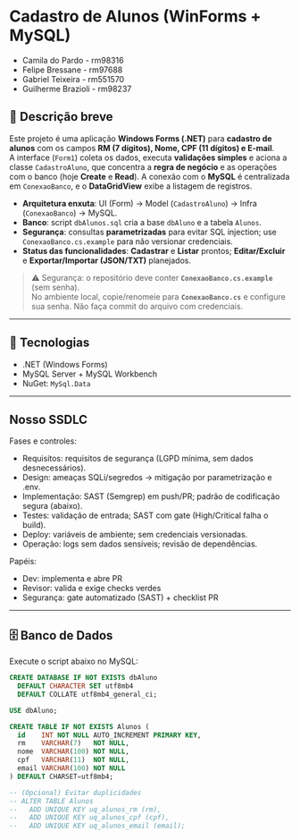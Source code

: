 # Cadastro de Alunos (WinForms + MySQL)

- Camila do Pardo - rm98316
- Felipe Bressane - rm97688
- Gabriel Teixeira - rm551570
- Guilherme Brazioli - rm98237

## 📝 Descrição breve

Este projeto é uma aplicação **Windows Forms (.NET)** para **cadastro de alunos** com os campos **RM (7 dígitos), Nome, CPF (11 dígitos) e E-mail**.  
A interface (`Form1`) coleta os dados, executa **validações simples** e aciona a classe `CadastroAluno`, que concentra a **regra de negócio** e as operações com o banco (hoje **Create** e **Read**). A conexão com o **MySQL** é centralizada em `ConexaoBanco`, e o **DataGridView** exibe a listagem de registros.

- **Arquitetura enxuta**: UI (Form) → Model (`CadastroAluno`) → Infra (`ConexaoBanco`) → MySQL.  
- **Banco**: script `dbAlunos.sql` cria a base `dbAluno` e a tabela `Alunos`.  
- **Segurança**: consultas **parametrizadas** para evitar SQL injection; use `ConexaoBanco.cs.example` para não versionar credenciais.  
- **Status das funcionalidades**: **Cadastrar** e **Listar** prontos; **Editar/Excluir** e **Exportar/Importar (JSON/TXT)** planejados.

> ⚠️ Segurança: o repositório deve conter **`ConexaoBanco.cs.example`** (sem senha).  
> No ambiente local, copie/renomeie para **`ConexaoBanco.cs`** e configure sua senha. Não faça commit do arquivo com credenciais.

---

## 🧱 Tecnologias

- .NET (Windows Forms)
- MySQL Server + MySQL Workbench
- NuGet: `MySql.Data`

---

## Nosso SSDLC
Fases e controles:
- Requisitos: requisitos de segurança (LGPD mínima, sem dados desnecessários).
- Design: ameaças SQLi/segredos → mitigação por parametrização e .env.
- Implementação: SAST (Semgrep) em push/PR; padrão de codificação segura (abaixo).
- Testes: validação de entrada; SAST com gate (High/Critical falha o build).
- Deploy: variáveis de ambiente; sem credenciais versionadas.
- Operação: logs sem dados sensíveis; revisão de dependências.

Papéis:
- Dev: implementa e abre PR
- Revisor: valida e exige checks verdes
- Segurança: gate automatizado (SAST) + checklist PR

---

## 🗄️ Banco de Dados

Execute o script abaixo no MySQL:

```sql
CREATE DATABASE IF NOT EXISTS dbAluno
  DEFAULT CHARACTER SET utf8mb4
  DEFAULT COLLATE utf8mb4_general_ci;

USE dbAluno;

CREATE TABLE IF NOT EXISTS Alunos (
  id    INT NOT NULL AUTO_INCREMENT PRIMARY KEY,
  rm    VARCHAR(7)   NOT NULL,
  nome  VARCHAR(100) NOT NULL,
  cpf   VARCHAR(11)  NOT NULL,
  email VARCHAR(100) NOT NULL
) DEFAULT CHARSET=utf8mb4;

-- (Opcional) Evitar duplicidades
-- ALTER TABLE Alunos
--   ADD UNIQUE KEY uq_alunos_rm (rm),
--   ADD UNIQUE KEY uq_alunos_cpf (cpf),
--   ADD UNIQUE KEY uq_alunos_email (email);
